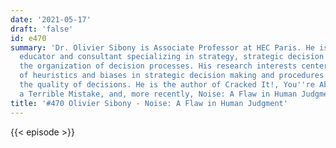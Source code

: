```yaml
---
date: '2021-05-17'
draft: 'false'
id: e470
summary: 'Dr. Olivier Sibony is Associate Professor at HEC Paris. He is a writer,
  educator and consultant specializing in strategy, strategic decision making and
  the organization of decision processes. His research interests center on the effect
  of heuristics and biases in strategic decision making and procedures to improve
  the quality of decisions. He is the author of Cracked It!, You''re About to Make
  a Terrible Mistake, and, more recently, Noise: A Flaw in Human Judgment.'
title: '#470 Olivier Sibony - Noise: A Flaw in Human Judgment'
---
```

{{< episode >}}
